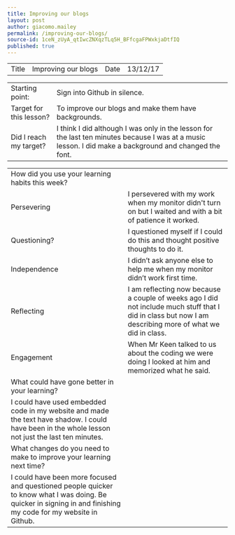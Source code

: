 ```yaml
---
title: Improving our blogs
layout: post
author: giacomo.mailey
permalink: /improving-our-blogs/
source-id: 1ceN_zUyA_qtIwcZNXqzTLq5H_BFfcgaFPWxkjaDtfIQ
published: true
---
```

<table>
  <tr>
    <td>Title</td>
    <td>Improving our blogs</td>
    <td>Date</td>
    <td>13/12/17</td>
  </tr>
</table>


<table>
  <tr>
    <td>Starting point:</td>
    <td>Sign into Github in silence.</td>
  </tr>
  <tr>
    <td>Target for this lesson?</td>
    <td>To improve our blogs and make them have backgrounds.</td>
  </tr>
  <tr>
    <td>Did I reach my target? </td>
    <td>I think I did although I was only in the lesson for the last ten minutes because I was at a music lesson. I did make a background and changed the font.</td>
  </tr>
</table>


<table>
  <tr>
    <td>How did you use your learning habits this week?</td>
    <td></td>
  </tr>
  <tr>
    <td>Persevering</td>
    <td>I persevered with my work when my monitor didn't turn on but I waited and with a bit of patience it worked.</td>
  </tr>
  <tr>
    <td>Questioning?</td>
    <td>I questioned myself if I could do this and thought positive thoughts to do it.</td>
  </tr>
  <tr>
    <td>Independence</td>
    <td>I didn’t ask anyone else to help me when my monitor didn’t work first time.</td>
  </tr>
  <tr>
    <td>Reflecting</td>
    <td>I am reflecting now because a couple of weeks ago I did not include much stuff that I did in class but now I am describing more of what we did in class.</td>
  </tr>
  <tr>
    <td>Engagement</td>
    <td>When Mr Keen talked to us about the coding we were doing I looked at him and memorized what he said.</td>
  </tr>
  <tr>
    <td>What could have gone better in your learning?</td>
    <td></td>
  </tr>
  <tr>
    <td>I could have used embedded code in my website and made the text have shadow. I could have been in the whole lesson not just the last ten minutes.</td>
    <td></td>
  </tr>
  <tr>
    <td>What changes do you need to make to improve your learning next time?</td>
    <td></td>
  </tr>
  <tr>
    <td>I could have been more focused and questioned people quicker to know what I was doing. Be quicker in signing in and finishing my code for my website in Github.</td>
    <td></td>
  </tr>
</table>


